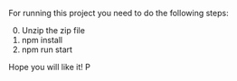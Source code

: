 For running this project you need to do the following steps:

0. Unzip the zip file
1. npm install
2. npm run start

Hope you will like it!
P